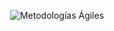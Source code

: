 
<p align="center">
  <img src="https://user-images.githubusercontent.com/74038190/213760482-f7fa7b7b-7d6c-4063-bdd7-4483749948ad.gif" alt="Metodologías Ágiles">
</p>

